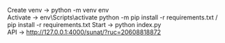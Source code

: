 Create venv -> python -m venv env  
Activate -> env\Scripts\activate
python -m pip install -r requirements.txt / pip install -r requirements.txt
Start -> python index.py  
API -> http://127.0.0.1:4000/sunat/?ruc=20608818872  
